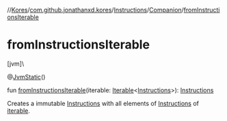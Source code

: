 //[Kores](../../../../index.md)/[com.github.jonathanxd.kores](../../index.md)/[Instructions](../index.md)/[Companion](index.md)/[fromInstructionsIterable](from-instructions-iterable.md)

# fromInstructionsIterable

[jvm]\

@[JvmStatic](https://kotlinlang.org/api/latest/jvm/stdlib/kotlin.jvm/-jvm-static/index.html)()

fun [fromInstructionsIterable](from-instructions-iterable.md)(iterable: [Iterable](https://kotlinlang.org/api/latest/jvm/stdlib/kotlin.collections/-iterable/index.html)<[Instructions](../index.md)>): [Instructions](../index.md)

Creates a immutable [Instructions](../index.md) with all elements of [Instructions](../index.md) of [iterable](from-instructions-iterable.md).
